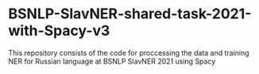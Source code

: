 # BSNLP-SlavNER-shared-task-2021-with-Spacy-v3
This repository consists of the code for proccessing the data and training NER for Russian language at BSNLP SlavNER 2021 using Spacy 
